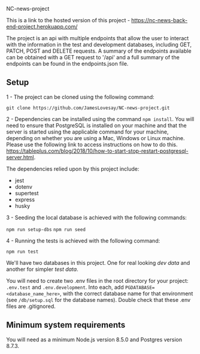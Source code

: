 NC-news-project

This is a link to the hosted version of this project - <https://nc-news-back-end-project.herokuapp.com/>

The project is an api with multiple endpoints that allow the user to interact with the information in the test and development databases, including GET, PATCH, POST and DELETE requests. A summary of the endpoints available can be obtained with a GET request to '/api' and a full summary of the endpoints can be found in the endpoints.json file. 

## Setup

1 - The project can be cloned using the following command:

`git clone https://github.com/JamesLovesay/NC-news-project.git`

2 - Dependencies can be installed using the command `npm install`. You will need to ensure that PostgreSQL is installed on your machine and that the server is started using the applicable command for your machine, depending on whether you are using a Mac, Windows or Linux machine. Please use the following link to access instructions on how to do this. https://tableplus.com/blog/2018/10/how-to-start-stop-restart-postgresql-server.html. 
    
The dependencies relied upon by this project include: 

- jest
- dotenv
- supertest
- express
- husky

3 - Seeding the local database is achieved with the following commands:

`npm run setup-dbs`
`npm run seed`

4 - Running the tests is achieved with the following command:

`npm run test`

We'll have two databases in this project. One for real looking *dev data* and another for simpler *test data*.

You will need to create two .env files in the root directory for your project: `.env.test` and `.env.development`. Into each, add `PGDATABASE=<database_name_here>`, with the correct database name for that environment (see `/db/setup.sql` for the database names). Double check that these .env files are .gitignored.

## Minimum system requirements

You will need as a minimum Node.js version 8.5.0 and Postgres version 8.7.3.